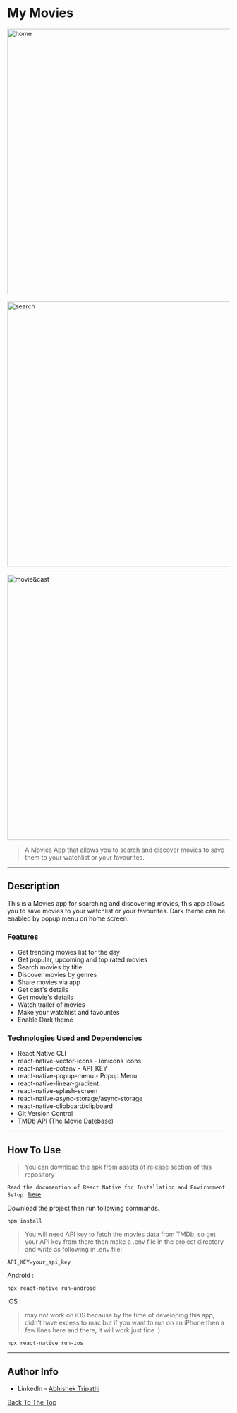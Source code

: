 # My Movies

<img src="https://user-images.githubusercontent.com/59258140/125776825-205751aa-b49a-47c1-b4e7-614a26d2b0f3.jpg" alt="home" width="600px">&nbsp;&nbsp;<img src="https://user-images.githubusercontent.com/59258140/125934676-ed44f845-78c0-4ab2-b0f2-9b394f243d09.jpg" alt="search" width="600px">&nbsp;&nbsp;<img src="https://user-images.githubusercontent.com/59258140/126485554-aa1ab338-5038-4e2b-9e3c-2c8abaa46cc2.jpg" alt="movie&cast" width="600px">

> A Movies App that allows you to search and discover movies to save them to your watchlist or your favourites.

---

## Description

This is a Movies app for searching and discovering movies, this app allows you to save movies to your watchlist or your favourites. Dark theme can be enabled by popup menu on home screen.

### Features

- Get trending movies list for the day
- Get popular, upcoming and top rated movies
- Search movies by title
- Discover movies by genres
- Share movies via app
- Get cast's details
- Get movie's details
- Watch trailer of movies
- Make your watchlist and favourites
- Enable Dark theme

### Technologies Used and Dependencies

- React Native CLI
- react-native-vector-icons - Ionicons Icons
- react-native-dotenv - API_KEY
- react-native-popup-menu - Popup Menu
- react-native-linear-gradient
- react-native-splash-screen
- react-native-async-storage/async-storage
- react-native-clipboard/clipboard
- Git Version Control
- [TMDb](https://www.themoviedb.org/) API (The Movie Datebase)

---

## How To Use

> You can download the apk from assets of release section of this repository

`Read the documention of React Native for Installation and Environment Setup `
[here](https://reactnative.dev/docs/environment-setup)

Download the project then run following commands.

```
npm install
```

> You will need API key to fetch the movies data from TMDb, so get your API key from there then make a .env file in the project directory and write as following in .env file:

```
API_KEY=your_api_key
```

Android :

```
npx react-native run-android
```

iOS :

> may not work on iOS because by the time of developing this app, didn't have excess to mac but if you want to run on an iPhone then a few lines here and there, it will work just fine :)

```
npx react-native run-ios
```

---

## Author Info

- LinkedIn - [Abhishek Tripathi](https://www.linkedin.com/in/iamabhi898/)

[Back To The Top](#my-movies)
